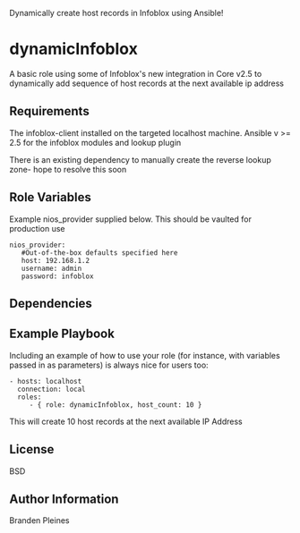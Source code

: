 Dynamically create host records in Infoblox using Ansible!

dynamicInfoblox
=========

A basic role using some of Infoblox's new integration in Core v2.5 to dynamically add sequence of host records at the next available ip address

Requirements
------------

The infoblox-client installed on the targeted localhost machine. Ansible v >= 2.5 for the infoblox modules and lookup plugin

There is an existing dependency to manually create the reverse lookup zone- hope to resolve this soon

Role Variables
--------------
Example nios_provider supplied below. This should be vaulted for production use

```
nios_provider:
   #Out-of-the-box defaults specified here
   host: 192.168.1.2
   username: admin
   password: infoblox
```
Dependencies
------------

Example Playbook
----------------

Including an example of how to use your role (for instance, with variables passed in as parameters) is always nice for users too:

    - hosts: localhost
      connection: local
      roles:
         - { role: dynamicInfoblox, host_count: 10 }

This will create 10 host records at the next available IP Address

License
-------

BSD

Author Information
------------------

Branden Pleines
